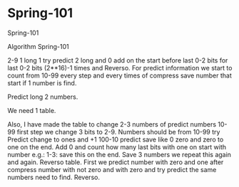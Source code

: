 # Spring-101
Spring-101

Algorithm Spring-101

2-9 1 long 1  try predict 2 long and 0 add on the start before last 0-2 bits for last 0-2 bits (2**16)-1 times and Reverso. For predict information we start to count from 10-99 every step and every times of compress save number that start if 1 number is find.

Predict long 2 numbers.

We need 1 table.


Also, I have made the table to change 2-3 numbers of predict numbers 10-99 first step we change 3 bits to 2-9. Numbers should be from 10-99 try Predict change to ones and +1 100-10 predict save like 0 zero and zero to one on the end. Add 0 and count how many last bits with one on start with number e.g.: 1-3: save this on the end. Save 3 numbers we repeat this again and again. Reverso table. First we predict number with zero and one after compress number with not zero and with zero and try predict the same numbers need to find. Reverso.
 

